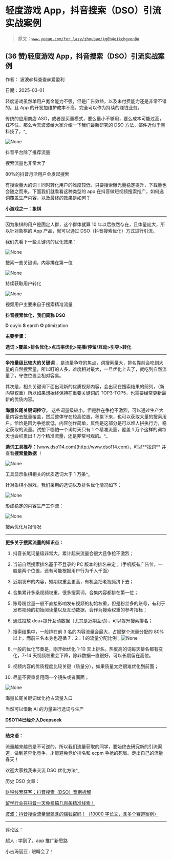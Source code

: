 # 轻度游戏 App，抖音搜索（DSO）引流实战案例

> 原文：[`www.yuque.com/for_lazy/zhoubao/kg0h4oikchgvon8u`](https://www.yuque.com/for_lazy/zhoubao/kg0h4oikchgvon8u)

## (36 赞)轻度游戏 App，抖音搜索（DSO）引流实战案例

作者： 波波@抖查查@爱盈利

日期：2025-03-01

轻度游戏虽然单用户氪金能力不强，但是广告效益，以及未付费能力还是非常不错的。且 App 的开发加维护成本不高，完全可以作为持续的赚钱业务。

传统的应用商店 ASO，或者是买量模式，要么量小不够用，要么成本可能过高，扛不住，那么今天波波给大家介绍一下我们最新研究的 DSO 方法，邮件近似于黑科技了。^_

![](img/aa5e4a014fd42cc68a3261c0910c7990.png "None")

抖音平台除了推荐流量

搜索流量也非常大了

80%的抖音月活用户会发起搜索

有搜索量大的词！同时转化用户的难度较低，只要搜索曝光量稳定提升，下载量也会随之而来。下面我们就看看这种类型的 app 在抖音做短视频搜索推广，如何选词覆盖生产内容，以及最终的效果是如何？

**小游戏之一：象棋**

**  **

因为象棋的用户是固定人群，这个群体就算 10 年以后依然存在，且体量庞大，所以针对象棋的 App 产品，就可以通过 DSO（抖音搜索优化）方式进行引流。

我们先看下一些关键词的优化效果：

![](img/fdd172ee566fc8f6ad9ee183cf68e93f.png "None")

搜索一些关键词，内容排在第一位

![](img/dd0955cfd9a5c3d92a619a2ddf56d1be.png "None")

持续获取用户转化

![](img/086bccf8c9e7db05ea43a4429a9249c3.png "None")

视频用户主要来自于搜索精准流量

**抖音搜索优化，我们简称 DSO**

**D** ouyin **S** earch **O** ptimization

**主要步骤：**

**选词 >覆盖>排名优化>点击率优化>完播/停留/互动>引导>转化**

**  **

**争抢量级比较大的关键词** ，是流量争夺的焦点，词搜索量大，排名靠前会吃到大量的自然搜索量，所以盯的人多，难度相对最大，一旦优化上去了，就吃到自然流量了，守住位置会相对容易。

其次是，相关关键词下面出现新的优质视频内容，会出现在搜索结果的前列，（新内容权重）所以如果想始终保持在重要关键词的 TOP3-TOP5，也需要经常更新最新的优质内容。

**海量长尾关键词控守，** 这些词量级较小，但是胜在争抢不激烈，可以通过生产大量内容去批量覆盖，然后整体守在较高位置，积累下来，也可以获取大量的搜索用户。恰恰是因为争抢度低，内容创作简单，反倒是这部分是可以堆人拼执行力，稳定获取的流量。试想下哪怕一个词每天只有 1 个精准流量，覆盖 1 万个这样的词每天也会积累出 1 万个精准流量，还是非常可观的。^_

**选词工具推荐：**[www.dso114.com](http://www.dso114.com)，可以**找词** 并查看**搜索量数据** ！

![](img/62ca2caf3cf2a162bb729a8a75a1a60d.png "None")

工具显示象棋相关的优质选词大于 1 万条^_

针对象棋小游戏，我们采用的选词以及排名优化情况如下：

![](img/1599febc36c27c08b9c9929b1621c789.png "None")

形成稳定的内容生产工作流：

![](img/c9a5847a63ab0dc3b911f2cc3d8c3498.png "None")

搜索优化月报情况

**  **

**更多关于搜索流量的知识点：**

1.  抖音长尾词量级非常大，累计起来流量会很大且争抢不激烈；

2.  当前自然搜索排名基于不登录的 PC 版本的排名来定；（手机版有广告位，一般是两个位置，还有可能根据用户行为千人千面）

3.  近期发布的内容，短期权重会更高，有机会把老视频挤下去；

4.  合集累计多条视频权重，很多搜索词，合集内容都排在第一位；

5.  账号粉丝量一般不直接影响发布视频的初始权重，但是粉丝多的账号，有利于发布视频的初始阅读量以及互动数据，会作为搜索权重的参考指标；

6.  通过投放 dou+提升互动数据（尤其是近期互动），可以提升搜索排名；

7.  搜索结果中，一般排在前 3 名的内容流量会最大，占据整个流量分配的 80%以上，而前三名本身也遵循 7：2：1 的流量分配比例；![](img/f47527b17f25de991f51ae147c002a32.png "None")

8.  一般的优化节奏是，刚开始优化 1-10 天上排名。热度高的词每天排名都有变化，7-14 天视频权重会下降，除非数据一直很好，可以长期留在高位。

9.  视频内容的优质程度比较关键（质量分），如果质量太烂很难优化到前面；

10.  尽量不要重复用同一个镜头或者画面；

![](img/73c13d4d1fc58ec683be9f18fb822a26.png "None")

海量长尾关键词优化抢占流量入口

当然可以借助 AI 的力量进行选词与生产

**DSO114****已经介入****Deepseek**

**  **

**结束语：**

流量越来越贵是不可逆的，所以我们流量获取的同学，要始终去研究新的引流渠道，做到差异化竞争，才能避免竞价排名和 ecpm 争抢的死局。走出自己的流量春天！

欢迎大家找我来交流 DSO 优化方法^_

历史 DSO 文章：

[财税线索获客：抖音搜索（DSO）案例拆解](https://articles.zsxq.com/id_l4pkliu5gf9k.html)

[留学行业在抖音一天免费搞几百条精准线索！](https://articles.zsxq.com/id_hwrs6kaqghs3.html)

[波波：抖音搜索流量里蕴含的赚钱密码！（10000 字长文，含多个赛道案例）](https://articles.zsxq.com/id_renwhgmzr7qm.html)

* * *

评论区：

超人 : 学到了，app 推广新思路

小吉玛丽亚 : 眼睛会了！
